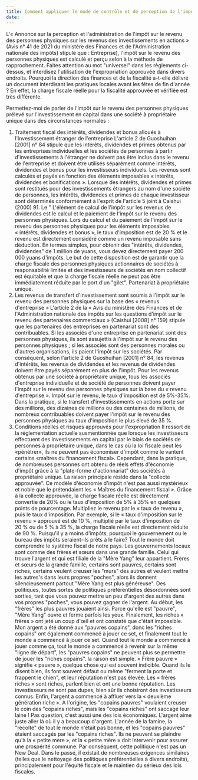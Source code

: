 ```yaml
---
title: Comment appliquer le mode de contrôle et de perception de l'impôt des personnes physiques sur les participations telles que les actions détenues par les entreprises individuelles et les sociétés en nom collectif ?
date: 
---
```

L'« Annonce sur la perception et l'administration de l'impôt sur le revenu des personnes physiques sur les revenus des investissements en actions » (Avis n° 41 de 2021 du ministère des Finances et de l'Administration nationale des impôts) stipule que : Entreprise), l'impôt sur le revenu des personnes physiques est calculé et perçu selon à la méthode de rapprochement.
Faites attention au mot "universel" dans les règlements ci-dessus, et interdisez l'utilisation de l'expropriation approuvée dans divers endroits.
Pourquoi la direction des finances et de la fiscalité a-t-elle délivré un document interdisant les pratiques locales avant les fêtes de fin d'année ? En effet, la charge fiscale réelle pour la fiscalité approuvée et vérifiée est très différente.
<!-- more  -->
Permettez-moi de parler de l'impôt sur le revenu des personnes physiques prélevé sur l'investissement en capital dans une société à propriétaire unique dans des circonstances normales :
1. Traitement fiscal des intérêts, dividendes et bonus alloués à l'investissement étranger de l'entreprise
L'article 2 de Guoshuihan [2001] n° 84 stipule que les intérêts, dividendes et primes obtenus par les entreprises individuelles et les sociétés de personnes à partir d'investissements à l'étranger ne doivent pas être inclus dans le revenu de l'entreprise et doivent être utilisés séparément comme intérêts, dividendes et bonus pour les investisseurs individuels. Les revenus sont calculés et payés en fonction des éléments imposables « intérêts, dividendes et bonifications ». Lorsque des intérêts, dividendes et primes sont restitués pour des investissements étrangers au nom d'une société de personnes, les intérêts, dividendes et primes de chaque investisseur sont déterminés conformément à l'esprit de l'article 5 joint à Caishui (2000) 91. Le " L'élément de calcul de l'impôt sur les revenus de dividendes est le calcul et le paiement de l'impôt sur le revenu des personnes physiques.
Lors du calcul et du paiement de l'impôt sur le revenu des personnes physiques pour les éléments imposables « intérêts, dividendes et bonus », le taux d'imposition est de 20 % et le revenu est directement considéré comme un revenu imposable sans déduction. En termes simples, pour obtenir des "intérêts, dividendes, dividendes" de 1 million de yuans, vous devez directement payer 200 000 yuans d'impôts.
Le but de cette disposition est de garantir que la charge fiscale des personnes physiques actionnaires de sociétés à responsabilité limitée et des investisseurs de sociétés en nom collectif est équitable et que la charge fiscale réelle ne peut pas être immédiatement réduite par le port d'un "gilet". Partenariat à propriétaire unique.
2. Les revenus de transfert d'investissement sont soumis à l'impôt sur le revenu des personnes physiques sur la base des « revenus d'entreprise »
L'article 2 de la « Avis du ministère des Finances et de l'Administration nationale des impôts sur les questions d'impôt sur le revenu des partenaires commerciaux » (Caishui [2008] n° 159) stipule que les partenaires des entreprises en partenariat sont des contribuables. Si les associés d'une entreprise en partenariat sont des personnes physiques, ils sont assujettis à l'impôt sur le revenu des personnes physiques ; si les associés sont des personnes morales ou d'autres organisations, ils paient l'impôt sur les sociétés.
Par conséquent, selon l'article 2 de Guoshuihan [2001] n° 84, les revenus d'intérêts, les revenus de dividendes et les revenus de dividendes doivent être payés séparément en plus de l'impôt. Pour les revenus obtenus par une société à propriétaire unique, tous les associés d'entreprise individuelle et de société de personnes doivent payer l'impôt sur le revenu des personnes physiques sur la base du « revenu d'entreprise ». Impôt sur le revenu, le taux d'imposition est de 5%-35%.
Dans la pratique, si le transfert d'investissements en actions porte sur des millions, des dizaines de millions ou des centaines de millions, de nombreux contribuables doivent payer l'impôt sur le revenu des personnes physiques au taux d'imposition le plus élevé de 35 %.
3. Conditions réelles et risques approuvés pour l'expropriation
Il ressort de la réglementation actuelle susmentionnée que lorsque les investisseurs effectuent des investissements en capital par le biais de sociétés de personnes à propriétaire unique, dans le cas où la loi fiscale peut les «pénétrer», ils ne peuvent pas économiser d'impôt comme le vantent certains «maîtres du financement fiscal».
Cependant, dans la pratique, de nombreuses personnes ont obtenu de réels effets d'économie d'impôt grâce à la "plate-forme d'actionnariat" des sociétés à propriétaire unique. La raison principale réside dans la "collecte approuvée". Ce modèle d'économie d'impôt n'est pas aussi mystérieux et noble que le prétendaient les « Maîtres du financement fiscal ».
Grâce à la collecte approuvée, la charge fiscale réelle est directement convertie de 20% ou le taux d'imposition de 5% à 35% en quelques points de pourcentage. Multipliez le revenu par le « taux de revenu », puis le taux d'imposition. Par exemple, si le « taux d'imposition sur le revenu » approuvé est de 10 %, multiplié par le taux d'imposition de 20 % ou de 5 % à 35 %, la charge fiscale réelle est directement réduite de 90 %.
Puisqu'il y a moins d'impôts, pourquoi le gouvernement ou le bureau des impôts seraient-ils prêts à le faire?
Tout le monde doit comprendre le système fiscal de notre pays. Les gouvernements locaux sont comme des frères et sœurs dans une grande famille. Celui qui trouve l'argent et qui est filiale de la "Mère Yang" leur appartient. Frères et sœurs de la grande famille, certains sont pauvres, certains sont riches, certains veulent creuser les "murs" des autres et veulent mettre les autres's dans leurs propres "poches", alors ils donnent silencieusement partout "Mère Yang est plus généreuse". Des politiques, toutes sortes de politiques préférentielles désordonnées sont sorties, tant que vous pouvez mettre un peu d'argent des autres dans vos propres "poches", vous pouvez gagner de l'argent.
Au début, les "frères" les plus pauvres jouaient ainsi. Parce qu'elle est "pauvre", "Mère Yang" ouvre et ferme parfois les yeux. Finalement, les riches « frères » ont jeté un coup d'œil et ont constaté que c'était impossible. Mon argent a été donné aux "pauvres copains", donc les "riches copains" ont également commencé à jouer ce set, et finalement tout le monde a commencé à jouer ce set.
Quand tout le monde a commencé à jouer comme ça, tout le monde a commencé à revenir sur la même "ligne de départ", les "pauvres copains" ne peuvent plus se permettre de jouer les "riches copains". la raison est simple. « Frère pauvre » signifie « pauvre », quelque chose qui est souvent indicible. Quand ils le disent bien, ils font souvent défaut ou même "ferment la porte et frappent le chien", et leur réputation n'est pas élevée. Les « frères riches » sont riches, parlent bien et ont une bonne réputation. Les investisseurs ne sont pas dupes, bien sûr ils choisiront des investisseurs connus. Enfin, l'argent a commencé à affluer vers la « deuxième génération riche ».
A l'origine, les "copains pauvres" voulaient creuser le coin des "copains riches", mais les "copains riches" ont saccagé leur laine ! Pas question, c'est aussi une des lois économiques. L'argent aime juste aller là où il y a beaucoup d'argent.
L'année de la famine, la "récolte" de tout le monde n'était pas bonne, et les "copains pauvres" étaient saccagés par les "copains riches". Ils ne peuvent se plaindre qu'à la « petite mère », et la « petite mère » doit intervenir pour assurer une prospérité commune.
Par conséquent, cette politique n'est pas un New Deal. Dans le passé, il existait de nombreuses exigences similaires (telles que le nettoyage des politiques préférentielles à divers endroits), principalement pour l'équité fiscale et le maintien du sérieux des lois fiscales.